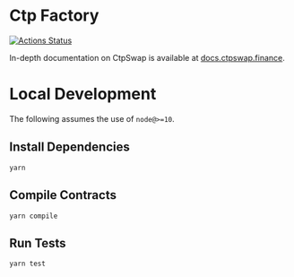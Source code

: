 # Ctp Factory

[![Actions Status](https://github.com/citypayorg/ctp-swap-core/workflows/CI/badge.svg)](https://github.com/citypayorg/ctp-swap-core/actions)

In-depth documentation on CtpSwap is available at [docs.ctpswap.finance](https://docs.ctpswap.finance/).

# Local Development

The following assumes the use of `node@>=10`.

## Install Dependencies

`yarn`

## Compile Contracts

`yarn compile`

## Run Tests

`yarn test`
